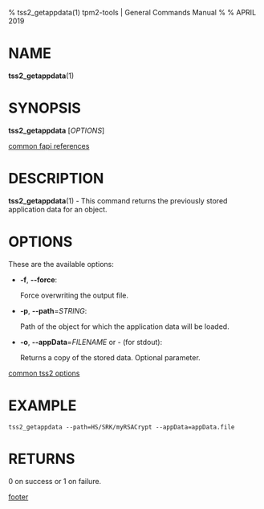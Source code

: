 % tss2_getappdata(1) tpm2-tools | General Commands Manual
%
% APRIL 2019

# NAME

**tss2_getappdata**(1)

# SYNOPSIS

**tss2_getappdata** [*OPTIONS*]

[common fapi references](common/tss2-fapi-references.md)

# DESCRIPTION

**tss2_getappdata**(1) - This command returns the previously stored application data for an object.

# OPTIONS

These are the available options:

  * **-f**, **\--force**:

    Force overwriting the output file.

  * **-p**, **\--path**=_STRING_:

    Path of the object for which the application data will be loaded.

  * **-o**, **\--appData**=_FILENAME_ or _-_ (for stdout):

    Returns a copy of the stored data. Optional parameter.

[common tss2 options](common/tss2-options.md)

# EXAMPLE
```
tss2_getappdata --path=HS/SRK/myRSACrypt --appData=appData.file
```

# RETURNS

0 on success or 1 on failure.

[footer](common/footer.md)
